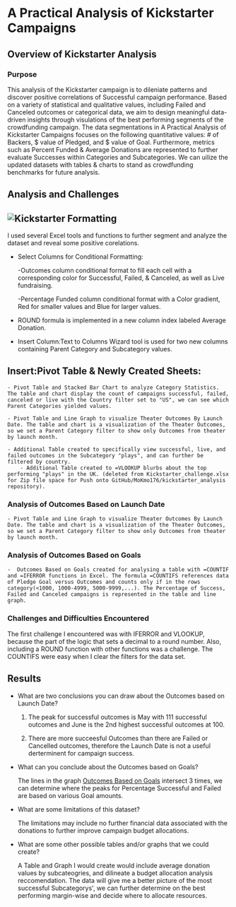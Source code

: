 # A Practical Analysis of Kickstarter Campaigns

## Overview of Kickstarter Analysis

### Purpose
This analysis of the Kickstarter campaign is to dileniate patterns and discover positive correlations of Successful campaign performance.   Based on a variety of statistical and qualitative values, including Failed and Canceled outcomes or categorical data, we aim to design meaningful data-driven insights through visulations of the best performing segments of the crowdfunding campaign. The data segmentations in A Practical Analysis of Kickstarter Campaigns focuses on the following quantitative values: # of Backers, $ value of Pledged, and $ value of Goal. Furthermore, metrics such as Percent Funded & Average Donations are represented to further evaluate Successes within Categories and Subcategories. We can uilize the updated datasets with tables & charts to stand as crowdfunding benchmarks for future analysis.

## Analysis and Challenges

![Kickstarter Formatting](MacintoshHD/Users/moezkhan/Desktop/Kickstarter_format.png)
---

I used several Excel tools and functions to further segment and analyze the dataset and reveal some positive corelations.  

- Select Columns for Conditional Formatting: 

	-Outcomes column conditional format to fill each cell with a corresponding color for Successful, Failed, & Canceled, as well as Live fundraising.

	-Percentage Funded column conditional format with a Color gradient, Red for smaller values and Blue for larger values.

- ROUND formula is implemented in a new column index labeled Average Donation.

- Insert Column:Text to Columns Wizard tool is used for two new columns containing Parent Category and Subcategory values. 

## Insert:Pivot Table & Newly Created Sheets: 
	
	- Pivot Table and Stacked Bar Chart to analyze Category Statistics. The table and chart display the count of campaigns successful, failed, canceled or live with the Country filter set to "US", we can see which Parent Categories yielded values. 

	- Pivot Table and Line Graph to visualize Theater Outcomes By Launch Date. The table and chart is a visualization of the Theater Outcomes, so we set a Parent Category filter to show only Outcomes from theater by launch month. 

	- Additional Table created to specifically view successful, live, and failed outcomes in the Subcategory "plays", and can further be filtered by country. 
		- Additional Table created to =VLOOKUP blurbs about the top performing "plays" in the UK. (deleted from Kickstarter_challenge.xlsx for Zip file space for Push onto GitHub/MoKmo176/kickstarter_analysis repository).

	
### Analysis of Outcomes Based on Launch Date

	- Pivot Table and Line Graph to visualize Theater Outcomes By Launch Date. The table and chart is a visualization of the Theater Outcomes, so we set a Parent Category filter to show only Outcomes from theater by launch month. 

### Analysis of Outcomes Based on Goals

	-  Outcomes Based on Goals created for analysing a table with =COUNTIF and =IFERROR functions in Excel. The formula =COUNTIFS references data of Pledge Goal versus Outcomes and counts only if in the rows category(<1000, 1000-4999, 5000-9999,...). The Percentage of Success, Failed and Canceled campaigns is represented in the table and line graph. 



### Challenges and Difficulties Encountered

The first challenge I encountered was with IFERROR and VLOOKUP, because the part of the logic that sets a decimal to a round number. Also, including a ROUND function with other functions was a challenge. The COUNTIFS were easy when I clear the filters for the data set. 
## Results

- What are two conclusions you can draw about the Outcomes based on Launch Date?

	1. The peak for successful outcomes is May with 111 successful outcomes and June is the 2nd highest successful outcomes at 100. 

	2. There are more succeesful Outcomes than there are Failed or Cancelled outcomes, therefore the Launch Date is not a useful derterminent for campaign success. 


- What can you conclude about the Outcomes based on Goals?
	
	The lines in the graph [Outcomes Based on Goals](path/to/Outcomes_vs_Goals.png) intersect 3 times, we can determine where the peaks for Percentage Successful and Failed are based on various Goal amounts.

- What are some limitations of this dataset?

	The limitations may include no further financial data associated with the donations to further improve campaign budget allocations.  

- What are some other possible tables and/or graphs that we could create?

	A Table and Graph I would create would include average donation values by subcateogries, and dilineate a budget allocation analysis reccomendation. The data will give me a better picture of the most successful Subcategorys', we can further determine on the best performing margin-wise and decide where to allocate resources. 